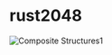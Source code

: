 # rust2048
![Composite Structures1](https://github.com/Cortantse/rust2048/assets/163369785/ab1b5800-ea22-40e9-9960-89ac9eec251c)

